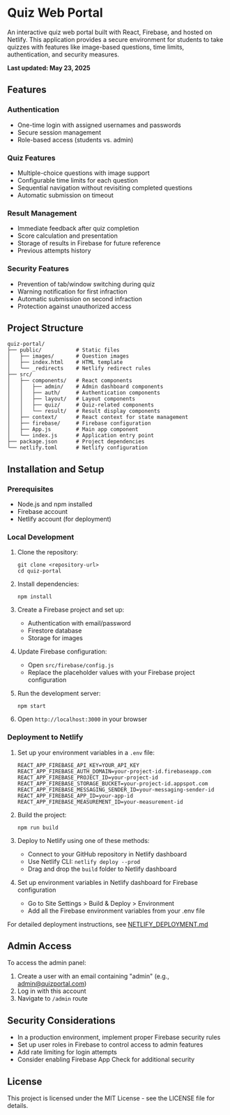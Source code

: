 # Quiz Web Portal

An interactive quiz web portal built with React, Firebase, and hosted on Netlify. This application provides a secure environment for students to take quizzes with features like image-based questions, time limits, authentication, and security measures.

**Last updated: May 23, 2025**

## Features

### Authentication
- One-time login with assigned usernames and passwords
- Secure session management
- Role-based access (students vs. admin)

### Quiz Features
- Multiple-choice questions with image support
- Configurable time limits for each question
- Sequential navigation without revisiting completed questions
- Automatic submission on timeout

### Result Management
- Immediate feedback after quiz completion
- Score calculation and presentation
- Storage of results in Firebase for future reference
- Previous attempts history

### Security Features
- Prevention of tab/window switching during quiz
- Warning notification for first infraction
- Automatic submission on second infraction
- Protection against unauthorized access

## Project Structure

```
quiz-portal/
├── public/           # Static files
│   ├── images/       # Question images
│   ├── index.html    # HTML template
│   └── _redirects    # Netlify redirect rules
├── src/
│   ├── components/   # React components
│   │   ├── admin/    # Admin dashboard components
│   │   ├── auth/     # Authentication components
│   │   ├── layout/   # Layout components
│   │   ├── quiz/     # Quiz-related components
│   │   └── result/   # Result display components
│   ├── context/      # React context for state management
│   ├── firebase/     # Firebase configuration
│   ├── App.js        # Main app component
│   └── index.js      # Application entry point
├── package.json      # Project dependencies
└── netlify.toml      # Netlify configuration
```

## Installation and Setup

### Prerequisites
- Node.js and npm installed
- Firebase account
- Netlify account (for deployment)

### Local Development

1. Clone the repository:
   ```
   git clone <repository-url>
   cd quiz-portal
   ```

2. Install dependencies:
   ```
   npm install
   ```

3. Create a Firebase project and set up:
   - Authentication with email/password
   - Firestore database
   - Storage for images

4. Update Firebase configuration:
   - Open `src/firebase/config.js`
   - Replace the placeholder values with your Firebase project configuration

5. Run the development server:
   ```
   npm start
   ```

6. Open `http://localhost:3000` in your browser

### Deployment to Netlify

1. Set up your environment variables in a `.env` file:
   ```
   REACT_APP_FIREBASE_API_KEY=YOUR_API_KEY
   REACT_APP_FIREBASE_AUTH_DOMAIN=your-project-id.firebaseapp.com
   REACT_APP_FIREBASE_PROJECT_ID=your-project-id
   REACT_APP_FIREBASE_STORAGE_BUCKET=your-project-id.appspot.com
   REACT_APP_FIREBASE_MESSAGING_SENDER_ID=your-messaging-sender-id
   REACT_APP_FIREBASE_APP_ID=your-app-id
   REACT_APP_FIREBASE_MEASUREMENT_ID=your-measurement-id
   ```

2. Build the project:
   ```
   npm run build
   ```

3. Deploy to Netlify using one of these methods:
   - Connect to your GitHub repository in Netlify dashboard
   - Use Netlify CLI: `netlify deploy --prod`
   - Drag and drop the `build` folder to Netlify dashboard

4. Set up environment variables in Netlify dashboard for Firebase configuration
   - Go to Site Settings > Build & Deploy > Environment
   - Add all the Firebase environment variables from your .env file

For detailed deployment instructions, see [NETLIFY_DEPLOYMENT.md](./NETLIFY_DEPLOYMENT.md)

## Admin Access

To access the admin panel:
1. Create a user with an email containing "admin" (e.g., admin@quizportal.com)
2. Log in with this account
3. Navigate to `/admin` route

## Security Considerations

- In a production environment, implement proper Firebase security rules
- Set up user roles in Firebase to control access to admin features
- Add rate limiting for login attempts
- Consider enabling Firebase App Check for additional security

## License

This project is licensed under the MIT License - see the LICENSE file for details.
